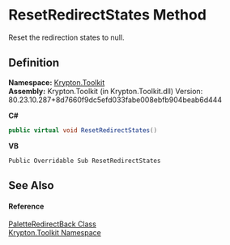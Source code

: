 # ResetRedirectStates Method


Reset the redirection states to null.



## Definition
**Namespace:** <a href="79d2eac2-21f4-54ff-7552-b20c33c30600.md">Krypton.Toolkit</a>  
**Assembly:** Krypton.Toolkit (in Krypton.Toolkit.dll) Version: 80.23.10.287+8d7660f9dc5efd033fabe008ebfb904beab6d444

**C#**
``` C#
public virtual void ResetRedirectStates()
```
**VB**
``` VB
Public Overridable Sub ResetRedirectStates
```



## See Also


#### Reference
<a href="efa1015b-e2c0-7f12-8228-e9056358fffb.md">PaletteRedirectBack Class</a>  
<a href="79d2eac2-21f4-54ff-7552-b20c33c30600.md">Krypton.Toolkit Namespace</a>  
